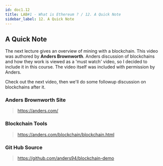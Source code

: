 ```yaml
---
id: doc1.12
title: LAB#1 - What is Ethereum ? / 12. A Quick Note
sidebar_label: 12. A Quick Note
---
```


## A Quick Note

The next lecture gives an overview of mining with a blockchain.  This video was authored by **Anders Brownworth**.  Anders discussion of blockchains and how they work is viewed as a 'must watch' video, so I decided to include it in this course.  The video itself was included with permission by Anders.

Check out the next video, then we'll do some followup discussion on blockchains after it.

### Anders Brownworth Site
> https://anders.com/

### Blockchain Tools
> https://anders.com/blockchain/blockchain.html

### Git Hub Source
> https://github.com/anders94/blockchain-demo
